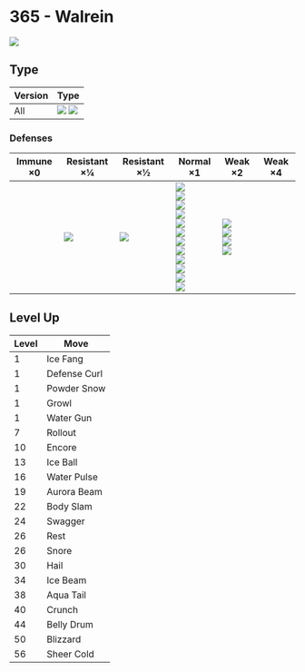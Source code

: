 # 365 - Walrein
![][365]

## Type

Version | Type
---     | ---
All     | ![][ice]  ![][water]

### Defenses

Immune ×0 | Resistant ×¼ | Resistant ×½   | Normal ×1                                                                                                                                                                   | Weak ×2                                                       | Weak ×4
---       | ---          | ---            | ---                                                                                                                                                                         | ---                                                           | ---
&nbsp;    | ![][ice]<br> | ![][water]<br> | ![][normal]<br>![][flying]<br>![][poison]<br>![][ground]<br>![][bug]<br>![][ghost]<br>![][steel]<br>![][fire]<br>![][psychic]<br>![][dragon]<br>![][dark]<br>![][fairy]<br> | ![][fighting]<br>![][rock]<br>![][grass]<br>![][electric]<br> | &nbsp;

## Level Up

Level | Move
---   | ---
1     | Ice Fang
1     | Defense Curl
1     | Powder Snow
1     | Growl
1     | Water Gun
7     | Rollout
10    | Encore
13    | Ice Ball
16    | Water Pulse
19    | Aurora Beam
22    | Body Slam
24    | Swagger
26    | Rest
26    | Snore
30    | Hail
34    | Ice Beam
38    | Aqua Tail
40    | Crunch
44    | Belly Drum
50    | Blizzard
56    | Sheer Cold

[365]: ../img/pokemon/365.png
[normal]: ../img/types/normal.png
[fire]: ../img/types/fire.png
[fighting]: ../img/types/fighting.png
[water]: ../img/types/water.png
[flying]: ../img/types/flying.png
[grass]: ../img/types/grass.png
[poison]: ../img/types/poison.png
[electric]: ../img/types/electric.png
[ground]: ../img/types/ground.png
[psychic]: ../img/types/psychic.png
[rock]: ../img/types/rock.png
[ice]: ../img/types/ice.png
[bug]: ../img/types/bug.png
[dragon]: ../img/types/dragon.png
[ghost]: ../img/types/ghost.png
[dark]: ../img/types/dark.png
[steel]: ../img/types/steel.png
[fairy]: ../img/types/fairy.png

